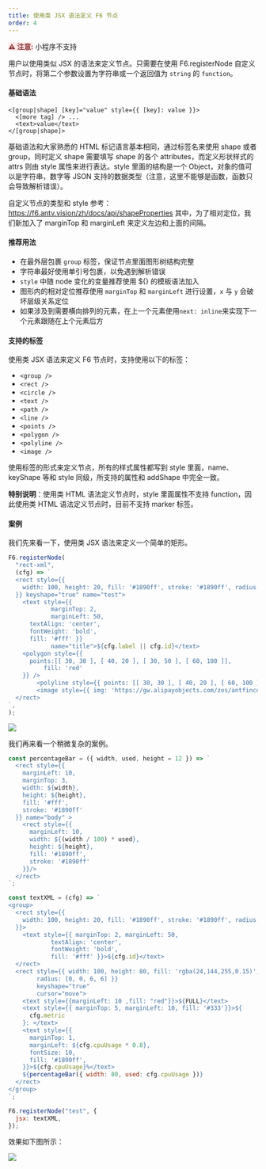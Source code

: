 ```yaml
---
title: 使用类 JSX 语法定义 F6 节点
order: 4
---
```


<span style="background-color: rgb(251, 233, 231); color: rgb(139, 53, 56)"><strong>⚠️ 注意:</strong></span> 小程序不支持

用户以使用类似 JSX 的语法来定义节点。只需要在使用 F6.registerNode 自定义节点时，将第二个参数设置为字符串或一个返回值为 `string` 的 `function`。

#### 基础语法

```
<[group|shape] [key]="value" style={{ [key]: value }}>
  <[more tag] /> ...
  <text>value</text>
</[group|shape]>
```

基础语法和大家熟悉的 HTML 标记语言基本相同，通过标签名来使用 shape 或者 group，同时定义 shape 需要填写 shape 的各个 attributes，而定义形状样式的 attrs 则由 style 属性来进行表达。style 里面的结构是一个 Object，对象的值可以是字符串，数字等 JSON 支持的数据类型（注意，这里不能够是函数，函数只会导致解析错误）。

自定义节点的类型和 style 参考：https://f6.antv.vision/zh/docs/api/shapeProperties 其中，为了相对定位，我们新加入了 marginTop 和 marginLeft 来定义左边和上面的间隔。

#### 推荐用法

- 在最外层包裹 `group` 标签，保证节点里面图形树结构完整
- 字符串最好使用单引号包裹，以免遇到解析错误
- `style` 中随 node 变化的变量推荐使用 \${} 的模板语法加入
- 图形内的相对定位推荐使用 `marginTop` 和 `marginLeft` 进行设置，`x` 与 `y` 会破坏层级关系定位
- 如果涉及到需要横向排列的元素，在上一个元素使用`next: inline`来实现下一个元素跟随在上个元素后方

#### 支持的标签

使用类 JSX 语法来定义 F6 节点时，支持使用以下的标签：

- `<group />`
- `<rect />`
- `<circle />`
- `<text />`
- `<path />`
- `<line />`
- `<points />`
- `<polygon />`
- `<polyline />`
- `<image />`

使用标签的形式来定义节点，所有的样式属性都写到 style 里面，name、keyShape 等和 style 同级，所支持的属性和 addShape 中完全一致。

**特别说明**：使用类 HTML 语法定义节点时，style 里面属性不支持 function，因此使用类 HTML 语法定义节点时，目前不支持 marker 标签。

#### 案例

我们先来看一下，使用类 JSX 语法来定义一个简单的矩形。

```javascript
F6.registerNode(
  "rect-xml",
  (cfg) => `
  <rect style={{
    width: 100, height: 20, fill: '#1890ff', stroke: '#1890ff', radius: [6, 6, 0, 0]
  }} keyshape="true" name="test">
    <text style={{ 
			marginTop: 2, 
			marginLeft: 50, 
      textAlign: 'center', 
      fontWeight: 'bold', 
      fill: '#fff' }} 
			name="title">${cfg.label || cfg.id}</text>
    <polygon style={{
      points:[[ 30, 30 ], [ 40, 20 ], [ 30, 50 ], [ 60, 100 ]],
          fill: 'red'
    }} />
        <polyline style={{ points: [[ 30, 30 ], [ 40, 20 ], [ 60, 100 ]] }} />
        <image style={{ img: 'https://gw.alipayobjects.com/zos/antfincdn/FLrTNDvlna/antv.png', width: 48, height: 48, marginTop: 100 }} />
  </rect>
`,
);
```

<img src='https://gw.alipayobjects.com/mdn/rms_f8c6a0/afts/img/A*E3UGRq1m-wYAAAAAAAAAAAAAARQnAQ' />

我们再来看一个稍微复杂的案例。

```javascript
const percentageBar = ({ width, used, height = 12 }) => `
  <rect style={{
    marginLeft: 10,
    marginTop: 3,
    width: ${width},
    height: ${height},
    fill: '#fff',
    stroke: '#1890ff'
  }} name="body" >
    <rect style={{
      marginLeft: 10,
      width: ${(width / 100) * used},
      height: ${height},
      fill: '#1890ff',
      stroke: '#1890ff'
    }}/>
  </rect>
`;

const textXML = (cfg) => `
<group>
  <rect style={{
    width: 100, height: 20, fill: '#1890ff', stroke: '#1890ff', radius: [6, 6, 0, 0]
  }}>
    <text style={{ marginTop: 2, marginLeft: 50, 
			textAlign: 'center',
			fontWeight: 'bold', 
			fill: '#fff' }}>${cfg.id}</text>
  </rect>
  <rect style={{ width: 100, height: 80, fill: 'rgba(24,144,255,0.15)', 
		radius: [0, 0, 6, 6] }} 
		keyshape="true" 
		cursor="move">
    <text style={{marginLeft: 10 ,fill: "red"}}>${FULL}</text>
    <text style={{ marginTop: 5, marginLeft: 10, fill: '#333'}}>${
      cfg.metric
    }: </text>
    <text style={{
      marginTop: 1,
      marginLeft: ${cfg.cpuUsage * 0.8},
      fontSize: 10,
      fill: '#1890ff',
    }}>${cfg.cpuUsage}%</text>
    ${percentageBar({ width: 80, used: cfg.cpuUsage })}
  </rect>
</group>
`;

F6.registerNode("test", {
  jsx: textXML,
});
```

效果如下图所示：

<img src='https://gw.alipayobjects.com/mdn/rms_f8c6a0/afts/img/A*PM5zTa1u1usAAAAAAAAAAAAAARQnAQ' />
